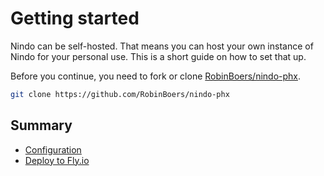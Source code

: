 # Getting started

Nindo can be self-hosted. That means you can host your own instance of Nindo for your personal use. This is a short guide on how to set that up.

Before you continue, you need to fork or clone [RobinBoers/nindo-phx](https://github.com/RobinBoers/nindo-phx).

```bash
git clone https://github.com/RobinBoers/nindo-phx
```

## Summary

- [Configuration](configuration.md)
- [Deploy to Fly.io](deploy.md)
